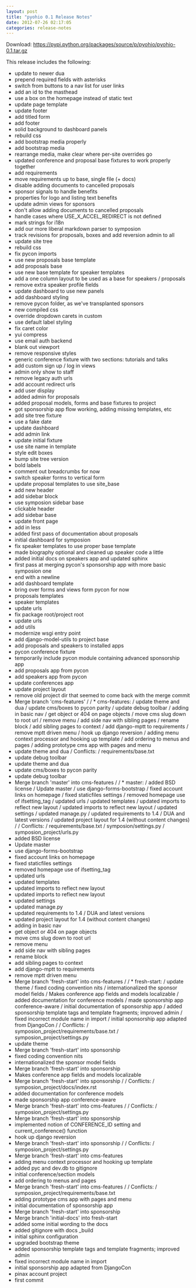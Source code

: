 ```yaml
---
layout: post
title: "pyohio 0.1 Release Notes"
date: 2012-07-26 02:17:05
categories: release-notes
---
```


Download: <https://pypi.python.org/packages/source/p/pyohio/pyohio-0.1.tar.gz>

This release includes the following:

* update to newer dua
* prepend required fields with asterisks
* switch from buttons to a nav list for user links
* add an id to the masthead
* use a box on the homepage instead of static text
* update page template
* update footer
* add titled form
* add footer
* solid background to dashboard panels
* rebuild css
* add bootstrap media properly
* add bootstrap media
* rearrange media, make clear where per-site overrides go
* updated conference and proposal base fixtures to work properly together
* add requirements
* move requirements up to base, single file (+ docs)
* disable adding documents to cancelled proposals
* sponsor signals to handle benefits
* properties for logo and listing text benefits
* update admin views for sponsors
* don't allow adding documents to cancelled proposals
* handle cases where USE_X_ACCEL_REDIRECT is not defined
* mark strings for i18n
* add our more liberal markdown parser to symposion
* track revisions for proposals, boxes and add reversion admin to all
* update site tree
* rebuild css
* fix pycon imports
* use new proposals base template
* add proposals base
* use new base template for speaker templates
* add a one column layout to be used as a base for speakers / proposals
* remove extra speaker profile fields
* update dashboard to use new panels
* add dashboard styling
* remove pycon folder, as we've transplanted sponsors
* new compiled css
* override dropdown carets in custom
* use default label styling
* fix caret color
* yui compress
* use email auth backend
* blank out viewport
* remove responsive styles
* generic conference fixture with two sections: tutorials and talks
* add custom sign up / log in views
* admin only show to staff
* remove legacy auth urls
* add account redirect urls
* add user display
* added admin for proposals
* added proposal models, forms and base fixtures to project
* got sponsorship app flow working, adding missing templates, etc
* add site tree fixture
* use a fake date
* update dashboard
* add admin link
* update initial fixture
* use site name in template
* style edit boxes
* bump site tree version
* bold labels
* comment out breadcrumbs for now
* switch speaker forms to vertical form
* update proposal templates to use site_base
* add new header
* add sidebar block
* use symposion sidebar base
* clickable header
* add sidebar base
* update front page
* add in less
* added first pass of documentation about proposals
* initial dashboard for symposion
* fix speaker templates to use proper base template
* made biography optional and cleaned up speaker code a little
* added initial docs on speakers app and updated sphinx
* first pass at merging pycon's sponsorship app with more basic symposion one
* end with a newline
* add dashboard template
* bring over forms and views form pycon for now
* proposals templates
* speaker templates
* update urls
* fix package root/project root
* update urls
* add utils
* modernize wsgi entry point
* add django-model-utils to project base
* add proposals and speakers to installed apps
* pycon conference fixture
* temporarily include pycon module containing advanced sponsorship app
* add proposals app from pycon
* add speakers app from pycon
* update conferences app
* update project layout
* remove old project dir that seemed to come back with the merge commit
* Merge branch 'cms-features' /  / * cms-features: /   update theme and dua /   update cms/boxes to pycon parity /   update debug toolbar /   adding in basic nav /   get object or 404 on page objects /   move cms slug down to root url /   remove menu /   add side nav with sibling pages /   rename block /   add sibling pages to context /   add django-mptt to requirements /   remove mptt driven menu /   hook up django reversion /   adding menu context processor and hooking up template /   add ordering to menus and pages /   adding prototype cms app with pages and menu
* update theme and dua / Conflicts: / 	requirements/base.txt
* update debug toolbar
* update theme and dua
* update cms/boxes to pycon parity
* update debug toolbar
* Merge branch 'master' into cms-features /  / * master: /   added BSD license /   Update master /   use django-forms-bootstrap /   fixed account links on homepage /   fixed staticfiles settings /   removed homepage use of ifsetting_tag /   updated urls /   updated templates /   updated imports to reflect new layout /   updated imports to reflect new layout /   updated settings /   updated manage.py /   updated requirements to 1.4 / DUA and latest versions /   updated project layout for 1.4 (without content changes) /  / Conflicts: / 	requirements/base.txt / 	symposion/settings.py / 	symposion_project/urls.py
* added BSD license
* Update master
* use django-forms-bootstrap
* fixed account links on homepage
* fixed staticfiles settings
* removed homepage use of ifsetting_tag
* updated urls
* updated templates
* updated imports to reflect new layout
* updated imports to reflect new layout
* updated settings
* updated manage.py
* updated requirements to 1.4 / DUA and latest versions
* updated project layout for 1.4 (without content changes)
* adding in basic nav
* get object or 404 on page objects
* move cms slug down to root url
* remove menu
* add side nav with sibling pages
* rename block
* add sibling pages to context
* add django-mptt to requirements
* remove mptt driven menu
* Merge branch 'fresh-start' into cms-features /  / * fresh-start: /   update theme /   fixed coding convention nits /   internationalized the sponsor model fields /   Makes conference app fields and models localizable /   added documentation for conference models /   made sponsorship app conference-aware /   initial documentation of sponsorship app /   added sponsorship template tags and template fragments; improved admin /   fixed incorrect module name in import /   initial sponsorship app adapted from DjangoCon /  / Conflicts: / 	symposion_project/requirements/base.txt / 	symposion_project/settings.py
* update theme
* Merge branch 'fresh-start' into sponsorship
* fixed coding convention nits
* internationalized the sponsor model fields
* Merge branch 'fresh-start' into sponsorship
* Makes conference app fields and models localizable
* Merge branch 'fresh-start' into sponsorship /  / Conflicts: / 	symposion_project/docs/index.rst
* added documentation for conference models
* made sponsorship app conference-aware
* Merge branch 'fresh-start' into cms-features /  / Conflicts: / 	symposion_project/settings.py
* Merge branch 'fresh-start' into sponsorship
* implemented notion of CONFERENCE_ID setting and current_conference() function
* hook up django reversion
* Merge branch 'fresh-start' into sponsorship /  / Conflicts: / 	symposion_project/settings.py
* Merge branch 'fresh-start' into cms-features
* adding menu context processor and hooking up template
* added pyc and dev.db to gitignore
* initial conference/section models
* add ordering to menus and pages
* Merge branch 'fresh-start' into cms-features /  / Conflicts: / 	symposion_project/requirements/base.txt
* adding prototype cms app with pages and menu
* initial documentation of sponsorship app
* Merge branch 'fresh-start' into sponsorship
* Merge branch 'initial-docs' into fresh-start
* added some initial wording to the docs
* added gitignore with docs _build
* initial sphinx configuration
* upgraded bootstrap theme
* added sponsorship template tags and template fragments; improved admin
* fixed incorrect module name in import
* initial sponsorship app adapted from DjangoCon
* pinax account project
* first commit
